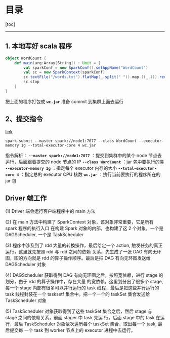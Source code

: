 # 目录

[toc]

---

## 1. 本地写好 scala 程序

```scala
object WordCount {
    def main(arg:Array[String]) : Unit = {
        val sparkConf = new SparkConf().setAppName("WordCount")
        val sc = new SparkContext(sparkConf)
        sc.textFile("/words.txt").flatMap(_.split(" ")).map.((_,1)).reduceByKey(_+_).saveAsTextFile("/out")
        sc.stop
    }
}
```
把上面的程序打包成 **`wc.jar`** 准备 commit 到集群上面去运行



## 2、提交指令

[link](https://www.bilibili.com/video/BV1BK4y1x7Z5/?spm_id_from=333.788.recommend_more_video.0&t=5m27s)

```shell
spark-submit --master spark://node1:7077 --class WordCount --executor-memory 1g --total-executor-core 4 wc.jar
```
指令解析：
**`--master spark://node1:7077`** ：提交到集群中的某个 node 节点去运行，后面跟着提交的 node 节点的 IP
**`--class WordCount`**           ：jar 包中要执行的类
**`--executor-memory 1g`**        ：指定每个 executor 内存的大小
**`--total-executor-core 4`**     ：指定总的 executor CPU 核数
**`wc.jar`**                      ：执行当前要执行的程序所在的 jar 包




## Driver 端工作

(1) Driver 端会运行客户端程序中的 main 方法

(2) 在 main 方法中构建了 SparkContext 对象，该对象非常重要，它是所有 spark 程序的执行入口
在构建 Spark 对象的内部，也构建了这 2 个对象，一个是 DAGScheduler, 一个是 TaskScheduler

(3) 程序中涉及到了 rdd 大量的转換操作，最后给定一个 action, 触发任务的真正运行，这里就先按照 rdd 与 rdd 之间的依赖
关系，先生成了一张 DAG 有向无环图，图的方向就是 rdd 的算子操作顺序。最后是把 DAG 有向无环图发送给
DAGScheduler 对象

(4) DAGScheduler 获取得到 DAG 有向无环图之后，按照宽依赖，进行 stage 的划分，由于 rdd 的算子操作中，存在大量
的宽依赖，这里划分出了很多个 stage, 每一个 stage 内部有很多可以并行运行的 task 线程，最后是把这些并行运行的 task
线程封装在一个 tasksetf 集合中。把一个一个的 taskSet 集合发送给 TaskScheduler 对象

(5) TaskScheduler 对象获取得到了这些 taskSet 集合之后，然后 stage 与 stage 之间的依赖关系，前面 stager 中 task 先运
行，后面 stage 中的 task 在运行，最后 TaskScheduler 对象依次遍历每个 taskSet 集合，取出每一个 task, 最后提交每
一个 task 到 worker 节点上的 executor 进程中去运行。












